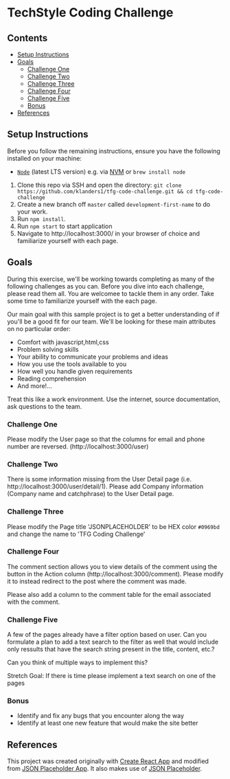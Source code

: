 
# TechStyle Coding Challenge

## Contents

  - [Setup Instructions](#setup-instructions)
  - [Goals](#goals)
    - [Challenge One](#challene-one)
    - [Challenge Two](#challene-two)
    - [Challenge Three](#challene-three)
    - [Challenge Four](#challene-four)
    - [Challenge Five](#challene-five)
    - [Bonus](#bonus)
  -  [References](#references)


## Setup Instructions

Before you follow the remaining instructions, ensure you have the following installed on your machine:

- [`Node`](https://nodejs.org/en/) (latest LTS version) e.g. via [NVM](https://github.com/nvm-sh/nvm) or `brew install node`

1. Clone this repo via SSH and open the directory: `git clone https://github.com/klanders1/tfg-code-challenge.git && cd tfg-code-challenge`
2. Create a new branch off `master` called `development-first-name` to do your work.
3. Run `npm install`.
4. Run `npm start` to start application
5. Navigate to http://localhost:3000/ in your browser of choice and familiarize yourself with each page.

## Goals

During this exercise, we'll be working towards completing as many of the following challenges as you can. Before you dive into each challenge, please read them all. You are welcomee to tackle them in any order.  Take some time to familiarize yourself with the each page.

Our main goal with this sample project is to get a better understanding of if you'll be a good fit for our team. We'll be looking for these main attributes on no particular order:

- Comfort with javascript,html,css
- Problem solving skills
- Your ability to communicate your problems and ideas
- How you use the tools available to you
- How well you handle given requirements
- Reading comprehension
- And more!...

Treat this like a work environment. Use the internet, source documentation, ask questions to the team.

### Challenge One

Please modify the User page so that the columns for email and phone number are reversed. (http://localhost:3000/user)

### Challenge Two

There is some information missing from the User Detail page (i.e. http://localhost:3000/user/detail/1). Please add Company information (Company name and catchphrase) to the User Detail page.

### Challenge Three

Please modify the Page title 'JSONPLACEHOLDER' to be HEX color `#0969bd` and change the name to 'TFG Coding Challenge'

### Challenge Four

The comment section allows you to view details of the comment using the button in the Action column (http://localhost:3000/comment).  Please modify it to instead redirect to the post where the comment was made.

Please also add a column to the comment table for the email associated with the comment.

### Challenge Five

A few of the pages already have a filter option based on user.  Can you formulate a plan to add a text search to the filter as well that would include only ressults that have the search string present in the title, content, etc.?

Can you think of multiple ways to implement this?

Stretch Goal: If there is time please implement a text search on one of the pages


### Bonus

- Identify and fix any bugs that you encounter along the way
- Identify at least one new feature that would make the site better

## References

This project was created originally with [Create React App](https://github.com/facebook/create-react-app) and modified from [JSON Placeholder App](https://github.com/locbq/jsonplaceholder-app).  It also makes use of [JSON Placeholder](https://github.com/typicode/jsonplaceholder).